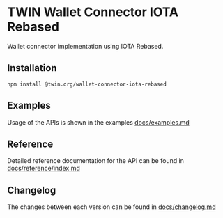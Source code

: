 # TWIN Wallet Connector IOTA Rebased

Wallet connector implementation using IOTA Rebased.

## Installation

```shell
npm install @twin.org/wallet-connector-iota-rebased
```

## Examples

Usage of the APIs is shown in the examples [docs/examples.md](docs/examples.md)

## Reference

Detailed reference documentation for the API can be found in [docs/reference/index.md](docs/reference/index.md)

## Changelog

The changes between each version can be found in [docs/changelog.md](docs/changelog.md)
